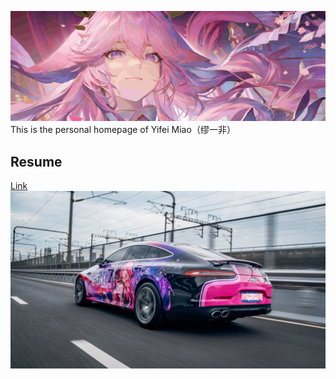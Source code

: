 ![Yae Miko Image](_files/神子2-Copyright-Forced.jpg)
This is the personal homepage of Yifei Miao（缪一非）
## Resume ##
[Link](https://github.com/MMMIU/mmmiu.github.io/blob/f256f6bb630216c4f46021c940759bdfe3a5360c/_files/CV-YifeiMiao.pdf)
![Car Image](https://github.com/MMMIU/mmmiu.github.io/blob/e2c4e05e1c3f268264e9d1dc2b4069ca23a4de49/_files/car.jpg)
